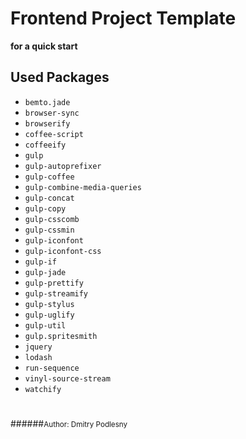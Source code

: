 # Frontend Project Template

**for a quick start**

## Used Packages

* `bemto.jade`
* `browser-sync`
* `browserify`
* `coffee-script`
* `coffeeify`
* `gulp`
* `gulp-autoprefixer`
* `gulp-coffee`
* `gulp-combine-media-queries`
* `gulp-concat`
* `gulp-copy`
* `gulp-csscomb`
* `gulp-cssmin`
* `gulp-iconfont`
* `gulp-iconfont-css`
* `gulp-if`
* `gulp-jade`
* `gulp-prettify`
* `gulp-streamify`
* `gulp-stylus`
* `gulp-uglify`
* `gulp-util`
* `gulp.spritesmith`
* `jquery`
* `lodash`
* `run-sequence`
* `vinyl-source-stream`
* `watchify`

# 

######<small>Author: Dmitry Podlesny</small>
